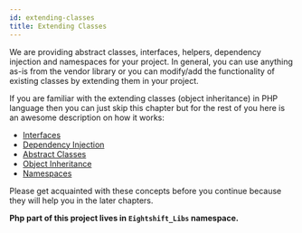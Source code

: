 ```yaml
---
id: extending-classes
title: Extending Classes
---
```


We are providing abstract classes, interfaces, helpers, dependency injection and namespaces for your project. In general, you can use anything as-is from the vendor library or you can modify/add the functionality of existing classes by extending them in your project.

If you are familiar with the extending classes (object inheritance) in PHP language then you can just skip this chapter but for the rest of you here is an awesome description on how it works:

* [Interfaces](https://www.php.net/manual/en/language.oop5.interfaces.php)
* [Dependency Injection](https://en.wikipedia.org/wiki/Dependency_injection)
* [Abstract Classes](https://www.php.net/manual/en/language.oop5.abstract.php)
* [Object Inheritance](https://www.php.net/manual/en/language.oop5.inheritance.php)
* [Namespaces](https://www.php.net/manual/en/language.namespaces.php)

Please get acquainted with these concepts before you continue because they will help you in the later chapters.

**Php part of this project lives in `Eightshift_Libs` namespace.**
